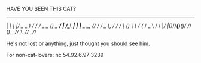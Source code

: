 HAVE YOU SEEN THIS CAT?

  ___ _ _  ___ ___    __  ___ ____ _ __       ___   _   ____ 
 | __| | |/ _ \_  )  / / / _ \__  (_)  \__ __/ __| /_\ |__  |
 |__ \_  _\_, // / _/ _ \\_, / / / | () \ \ / (__ / _ \  / / 
 |___/ |_(_)_//___(_)___(_)_/ /_/ (_)__//_\_\\___/_/ \_\/_/  
                                                             
He's not lost or anything, just thought you should see him.

For non-cat-lovers: nc 54.92.6.97 3239